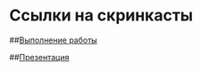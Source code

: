 # Ссылки на скринкасты

##[Выполнение работы](https://youtu.be/S47hx-VVJFg)

##[Презентация](https://youtu.be/oeICpUbjeCU)
